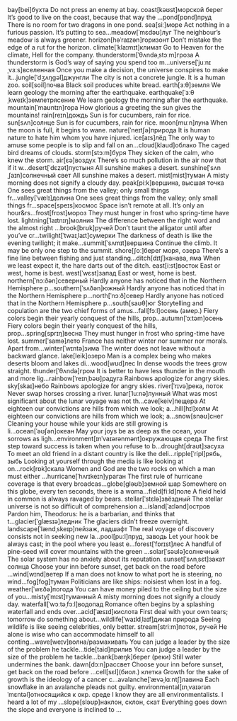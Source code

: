 <tbody><tr><td>bay</td><td>[bei]</td><td>бухта</td><td>	Do not press an enemy at bay.	</td></tr><tr><td>coast</td><td>[kəʊst]</td><td>морской берег</td><td>	It’s good to live on the coast, because that way the ...</td></tr><tr><td>pond</td><td>[pɒnd]</td><td>пруд</td><td>	There is no room for two dragons in one pond.	</td></tr><tr><td>sea</td><td>[siː]</td><td>море</td><td>	Act nothing in a furious passion. It’s putting to sea...</td></tr><tr><td>meadow</td><td>[ˈmɛdəʊ]</td><td>луг</td><td>	The neighbour’s meadow is always greener.	</td></tr><tr><td>horizon</td><td>[həˈraɪzən]</td><td>горизонт</td><td>	Don’t mistake the edge of a rut for the horizon.	</td></tr><tr><td>climate</td><td>[ˈklaɪmɪt]</td><td>климат</td><td>	Go to Heaven for the climate, Hell for the company.	</td></tr><tr><td>thunderstorm</td><td>[ˈθʌndəˌstɔːm]</td><td>гроза</td><td>	A thunderstorm is God’s way of saying you spend too m...</td></tr><tr><td>universe</td><td>[ˈjuːnɪˌvɜːs]</td><td>вселенная</td><td>	Once you make a decision, the universe conspires to make it...</td></tr><tr><td>jungle</td><td>[ˈdʒʌŋgəl]</td><td>джунгли</td><td>	The city is not a concrete jungle. It is a human zoo.	</td></tr><tr><td>soil</td><td>[soil]</td><td>почва</td><td>	Black soil produces white bread.	</td></tr><tr><td>earth</td><td>[ɜːθ]</td><td>земля</td><td>	We learn geology the morning after the earthquake.	</td></tr><tr><td>earthquake</td><td>[ˈɜːθˌkweɪk]</td><td>землетрясение</td><td>	We learn geology the morning after the earthquake.	</td></tr><tr><td>mountain</td><td>[ˈmaʊntɪn]</td><td>гора</td><td>	How glorious a greeting the sun gives the mountains!	</td></tr><tr><td>rain</td><td>[reɪn]</td><td>дождь</td><td>	Sun is for cucumbers, rain for rice.	</td></tr><tr><td>sun</td><td>[sʌn]</td><td>солнце</td><td>	Sun is for cucumbers, rain for rice.	</td></tr><tr><td>moon</td><td>[muːn]</td><td>луна</td><td>	When the moon is full, it begins to wane.	</td></tr><tr><td>nature</td><td>[ˈneɪtʃə]</td><td>природа</td><td>	It is human nature to hate him whom you have injured.	</td></tr><tr><td>ice</td><td>[aɪs]</td><td>лёд</td><td>	The only way to amuse some people is to slip and fall on an...</td></tr><tr><td>cloud</td><td>[klaud]</td><td>облако</td><td>	The caged bird dreams of clouds.	</td></tr><tr><td>storm</td><td>[stɔːm]</td><td>буря</td><td>	They sicken of the calm, who knew the storm.	</td></tr><tr><td>air</td><td>[ɛə]</td><td>воздух</td><td>	There’s so much pollution in the air now that if it w...</td></tr><tr><td>desert</td><td>[ˈdɛzət]</td><td>пустыня</td><td>	All sunshine makes a desert.	</td></tr><tr><td>sunshine</td><td>[ˈsʌnˌʃaɪn]</td><td>солнечный свет</td><td>	All sunshine makes a desert.	</td></tr><tr><td>mist</td><td>[mist]</td><td>туман</td><td>	A misty morning does not signify a cloudy day. 	</td></tr><tr><td>peak</td><td>[piːk]</td><td>вершина, высшая точка</td><td>	One sees great things from the valley; only small things fr...</td></tr><tr><td>valley</td><td>[ˈvælɪ]</td><td>долина</td><td>	One sees great things from the valley; only small things fr...</td></tr><tr><td>space</td><td>[speɪs]</td><td>космос</td><td>	Space isn’t remote at all. It’s only an hour&amp;rs...</td></tr><tr><td>frost</td><td>[frɒst]</td><td>мороз</td><td>	They must hunger in frost who spring-time have lost.	</td></tr><tr><td>lightning</td><td>[ˈlaɪtnɪŋ]</td><td>молния</td><td>	The difference between the right word and the almost right ...</td></tr><tr><td>brook</td><td>[brʊk]</td><td>ручей</td><td>	Don’t taunt the alligator until after you’ve cr...</td></tr><tr><td>twilight</td><td>[ˈtwaɪˌlaɪt]</td><td>сумерки</td><td>	The darkness of death is like the evening twilight; it make...</td></tr><tr><td>summit</td><td>[ˈsʌmɪt]</td><td>вершина</td><td>	Continue the climb. It may be only one step to the summit.	</td></tr><tr><td>shore</td><td>[ʃoː]</td><td>берег моря, озера</td><td>	There’s a fine line between fishing and just standing...</td></tr><tr><td>ditch</td><td>[dɪtʃ]</td><td>канава, яма</td><td>	When we least expect it, the hare darts out of the ditch.	</td></tr><tr><td>east</td><td>[iːst]</td><td>восток</td><td>	East or west, home is best.	</td></tr><tr><td>west</td><td>[ˈwɛst]</td><td>запад</td><td>	East or west, home is best.	</td></tr><tr><td>northern</td><td>[ˈnɔːðən]</td><td>северный</td><td>	Hardly anyone has noticed that in the Northern Hemisphere p...</td></tr><tr><td>southern</td><td>[ˈsʌðən]</td><td>южный</td><td>	Hardly anyone has noticed that in the Northern Hemisphere p...</td></tr><tr><td>north</td><td>[ˈnɔːð]</td><td>север</td><td>	Hardly anyone has noticed that in the Northern Hemisphere p...</td></tr><tr><td>south</td><td>[saʊθ]</td><td>юг</td><td>	Storytelling and copulation are the two chief forms of amus...</td></tr><tr><td>fall</td><td>[fɔːl]</td><td>осень (амер.)</td><td>	Fiery colors begin their yearly conquest of the hills, prop...</td></tr><tr><td>autumn</td><td>[ˈɔːtəm]</td><td>осень</td><td>	Fiery colors begin their yearly conquest of the hills, prop...</td></tr><tr><td>spring</td><td>[sprɪŋ]</td><td>весна</td><td>	They must hunger in frost who spring-time have lost.	</td></tr><tr><td>summer</td><td>[ˈsamə]</td><td>лето</td><td>	France has neither winter nor summer nor morals. Apart from...</td></tr><tr><td>winter</td><td>[ˈwɪntə]</td><td>зима</td><td>	The winter does not leave without a backward glance.	</td></tr><tr><td>lake</td><td>[leik]</td><td>озеро</td><td>	Man is a complex being who makes deserts bloom and lakes di...</td></tr><tr><td>wood</td><td>[wʊd]</td><td>лес</td><td>	In dense woods the trees grow straight. 	</td></tr><tr><td>thunder</td><td>[ˈθʌndə]</td><td>гром</td><td>	It is better to have less thunder in the mouth and more lig...</td></tr><tr><td>rainbow</td><td>[ˈreɪnˌbəʊ]</td><td>радуга</td><td>	Rainbows apologize for angry skies.	</td></tr><tr><td>sky</td><td>[skaɪ]</td><td>небо</td><td>	Rainbows apologize for angry skies.	</td></tr><tr><td>river</td><td>[ˈrɪvə]</td><td>река, поток</td><td>	Never swap horses crossing a river.	</td></tr><tr><td>lunar</td><td>[ˈluːnə]</td><td>лунный</td><td>	What was most significant about the lunar voyage was not th...</td></tr><tr><td>cave</td><td>[keiv]</td><td>пещера</td><td>	At eighteen our convictions are hills from which we look; a...</td></tr><tr><td>hill</td><td>[hɪl]</td><td>холм</td><td>	At eighteen our convictions are hills from which we look; a...</td></tr><tr><td>snow</td><td>[snəʊ]</td><td>снег</td><td>	Cleaning your house while your kids are still growing is li...</td></tr><tr><td>ocean</td><td>[ˈəʊʃən]</td><td>океан</td><td>	May your joys be as deep as the ocean, your sorrows as ligh...</td></tr><tr><td>environment</td><td>[ɪnˈvaɪərənmənt]</td><td>окружающая среда</td><td>	The first step toward success is taken when you refuse to b...</td></tr><tr><td>drought</td><td>[draʊt]</td><td>засуха</td><td>	To meet an old friend in a distant country is like the deli...</td></tr><tr><td>ripple</td><td>[ˈripl]</td><td>рябь, зыбь</td><td>	Looking at yourself through the media is like looking at on...</td></tr><tr><td>rock</td><td>[rɒk]</td><td>скала</td><td>	Women and God are the two rocks on which a man must either ...</td></tr><tr><td>hurricane</td><td>[ˈhʌrɪkeɪn]</td><td>ураган</td><td>	The first rule of hurricane coverage is that every broadcas...</td></tr><tr><td>globe</td><td>[gləʊb]</td><td>земной шар</td><td>	Somewhere on this globe, every ten seconds, there is a woma...</td></tr><tr><td>field</td><td>[fiːld]</td><td>поле</td><td>	A field held in common is always ravaged by bears.	</td></tr><tr><td>stellar</td><td>[ˈstɛlə]</td><td>звёздный</td><td>	The stellar universe is not so difficult of comprehension a...</td></tr><tr><td>island</td><td>[ˈaɪlənd]</td><td>остров</td><td>	Pardon him, Theodorus: he is a barbarian, and thinks that t...</td></tr><tr><td>glacier</td><td>[ˈglæsɪə]</td><td>ледник</td><td>	The glaciers didn’t freeze overnight. 	</td></tr><tr><td>landscape</td><td>[ˈlændˌskeɪp]</td><td>пейзаж, ладшафт</td><td>	The real voyage of discovery consists not in seeking new la...</td></tr><tr><td>pool</td><td>[puːl]</td><td>пруд, заводь</td><td>	Let your hook be always cast; in the pool where you least e...</td></tr><tr><td>forest</td><td>[ˈfɒrɪst]</td><td>лес</td><td>	A handful of pine-seed will cover mountains with the green ...</td></tr><tr><td>solar</td><td>[ˈsəʊlə]</td><td>солнечный</td><td>	The solar system has no anxiety about its reputation.	</td></tr><tr><td>sunset</td><td>[ˈsʌnˌsɛt]</td><td>закат солнца</td><td>	Choose your inn before sunset, get back on the road before ...</td></tr><tr><td>wind</td><td>[wɪnd]</td><td>ветер</td><td>	If a man does not know to what port he is steering, no wind...</td></tr><tr><td>fog</td><td>[fog]</td><td>туман</td><td>	Politicians are like ships: noisiest when lost in a fog.	</td></tr><tr><td>weather</td><td>[ˈwɛðə]</td><td>погода</td><td>	You can have money piled to the ceiling but the size of you...</td></tr><tr><td>misty</td><td>[ˈmɪst]</td><td>туманный</td><td>	A misty morning does not signify a cloudy day. 	</td></tr><tr><td>waterfall</td><td>[ˈwɔːtəˌfɔːl]</td><td>водопад</td><td>	Romance often begins by a splashing waterfall and ends over...</td></tr><tr><td>acid</td><td>[ˈæsɪd]</td><td>кислота</td><td>	First deal with your own tears; tomorrow do something about...</td></tr><tr><td>wildlife</td><td>[ˈwaɪldˌlaɪf]</td><td>дикая природа</td><td>	Seeing wildlife is like seeing celebrities, only better.	</td></tr><tr><td>stream</td><td>[striːm]</td><td>поток, ручей</td><td>	He alone is wise who can accommodate himself to all conting...</td></tr><tr><td>wave</td><td>[weɪv]</td><td>волна/размахивать</td><td>	You can judge a leader by the size of the problem he tackle...</td></tr><tr><td>tide</td><td>[taid]</td><td>прилив</td><td>	You can judge a leader by the size of the problem he tackle...</td></tr><tr><td>bank</td><td>[bӕŋk]</td><td>берег (реки)</td><td>	Still water undermines the bank. 	</td></tr><tr><td>dawn</td><td>[dɔːn]</td><td>рассвет</td><td>	Choose your inn before sunset, get back on the road before ...</td></tr><tr><td>cell</td><td>[sɛl]</td><td>(биол.) клетка</td><td>	Growth for the sake of growth is the ideology of a cancer c...</td></tr><tr><td>avalanche</td><td>[ˈævəˌlɑːntʃ]</td><td>лавина</td><td>	Each snowflake in an avalanche pleads not guilty.	</td></tr><tr><td>environmental</td><td>[ɪnˌvaɪərənˈmɛntəl]</td><td>относящийся к окр. среде</td><td>	I know they are all environmentalists. I heard a lot of my ...</td></tr><tr><td>slope</td><td>[sləʊp]</td><td>наклон, склон, скат</td><td>	Everything goes down the slope and everyone is inclined to ...</td></tr></tbody>
